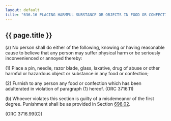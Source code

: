 ---
layout: default 
title: "636.16 PLACING HARMFUL SUBSTANCE OR OBJECTS IN FOOD OR CONFECTION."---

{{ page.title }}
----------------

​(a) No person shall do either of the following, knowing or having
reasonable cause to believe that any person may suffer physical harm or
be seriously inconvenienced or annoyed thereby:

​(1) Place a pin, needle, razor blade, glass, laxative, drug of abuse or
other harmful or hazardous object or substance in any food or
confection;

​(2) Furnish to any person any food or confection which has been
adulterated in violation of paragraph (1) hereof. (ORC 3716.11)

​(b) Whoever violates this section is guilty of a misdemeanor of the
first degree. Punishment shall be as provided in Section
[698.02](38e2f631.html).

(ORC 3716.99(C))
